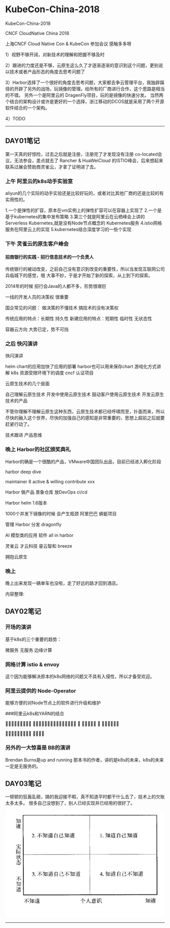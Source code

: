 # KubeCon-China-2018
KubeCon-China-2018


CNCF CloudNative China 2018


上海CNCF  Cloud Native Con &  KubeCon 
参加会议 感触多多呀

1）视野不够开阔，对新技术的理解和把握不够及时

2）跟进的力度还是不够，云原生这么久了才逐渐逐渐的意识到这个问题，更别说以技术或者产品形态的角度去思考问题了

3）Harbor选择了一个很好的角度去思考问题，大家都去争云管理平台，我独辟蹊径的开辟了另外的战场，玩镜像的管理。给所有的厂商进行合作，这个思路是相当的不错。
另外一个是阿里云的 DragenFly项目，玩的是镜像的快速分发。
当然两个结合的架构设计或许是更好的一个选择，浙江移动的DCOS就是采用了两个开源软件结合的一个架构。


4）TODO



-----

## DAY01笔记
第一天真的好惊险，过去之后就是注册，注册完了才发现没有注册 co-located会议，无法参会，差点就去了 Rancher & HuaWeiCloud 的ISTIO峰会，后来想起来联系过展会赞助商灵雀云，才拿了证明进了去。
###  上午   阿里云的k8s动手实验室

aliyun的几个实际的动手实验还是比较好玩的，或者对比其他厂商的还是比较的有实用性的。

1.一个是弹性的扩容，原本在vm实例上的弹性扩容可以在容器上实现了
2.一个是基于kubernetes的集中发布策略
3.第三个就是阿里云在云栖峰会上讲的 Serverless Kubernetes,就是没有Node节点概念的 Kubernetes服务
4.istio网格服务在阿里云上的实现
5.kubernetes结合深度学习的一些个实现


### 下午  灵雀云的原生客户峰会

#### 招商银行的实践  - 招行信息技术的一个负责人

传统银行的被动改变，之前自己没有意识到改变的重要性，所以当发现互联网公司兵临城下的感觉，哦 大事不妙，于是才开始了新的探索，从上到下的探索。

2014年的时候 招行会Java的人都不多，形势很艰巨


一线的开发人员的决策权 很重要 

国企常见的问题：
做决策的不懂技术
搞技术的没有决策权


传统应用的特点：长期性 持久性
新建应用的特点：短期性 临时性 无状态性


容器云方向 大势已定，势不可挡





###  之后 快闪演讲

快闪演讲

helm chart的应用加快了应用的部署
harbor也可以用来保存chart
游戏化方式讲解 k8s
资源受限环境下的调度
cncf 认证项目


云原生技术的几个层面

自己理解云原生技术
开发中使用云原生技术
鼓动客户使用云原生技术
开发云原生技术的产品


不管你理解不理解云原生这种东西，云原生技术都已经呼啸而至，扑面而来，所以尽快的融入这个世界，尽快的加强自己的感知是非常重要的，思想上超前之后就要赶紧行动了。

技术跟进
产品思维









###  晚上  Harbor的社区颁奖典礼
Harbor的确是一个很酷的产品，VMware中国团队出品，目前已经进入孵化阶段


harbor deep dive

maintainer  8 active &  willing
contribute
xxx

Harbor
做产品 景象仓库
放DevOps ci/cd

Harbor helm 1.6版本

1000个并发下镜像的时候 会产生瓶颈 阿里巴巴 蜻蜓项目

管理 Harbor
分发 dragonfly

AI 模型类的应用 软件 all in harbor


灵雀云
才云科技
睿云智和 breeze

拥抱云原生





###  晚上
晚上出来发现一辆单车也没啦，走了好远的路才回到酒店。



内容整理:




## DAY02笔记

###  开场的演讲

基于k8s的三个重要的趋势：

微服务
无服务
边缘计算



### 网格计算 istio & envoy
这个因为能够解决原本的k8s网络的问题又不具有入侵性，所以才备受欢迎。

### 阿里云提供的 Node-Operator 
能够方便的对Node节点上的软件进行升级和维护

###阿里云k8s和YARN的结合


􏰓􏰔􏰅􏰆􏰎􏰑􏰅􏰃􏰄 􏰓􏰕􏰔􏰁􏰒􏰀􏰁􏰂􏰃􏰄􏰅􏰃􏰆􏰃􏰇 􏰈 􏰉􏰊􏰋􏰌􏰍 􏰎 􏰏􏰐􏰂􏰄􏰑􏰒

􏰓􏰔􏰅􏰆􏰎􏰑􏰅􏰃􏰄 􏰓􏰕􏰔􏰁
###
###
###
###
###
###
###
###
###


###  另外的一大惊喜是 BB的演讲
Brendan Burns是up and running 那本书的作者，讲的是k8s的未来，k8s的未来一定是无服务的。


## DAY03笔记

一顿顿的狂轰乱砸，搞的我迎接不暇，真不知道平时都干什么去了，技术上的欠账太多太多。
很多自己没想到了，别人已经实现并已经用的很好了。

![](https://raw.githubusercontent.com/latermonk/KubeCon-China-2018/master/png/knowhow.png)

----



